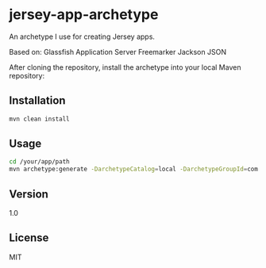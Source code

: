 jersey-app-archetype
====================

An archetype I use for creating Jersey apps.

Based on:
  Glassfish Application Server
  Freemarker
  Jackson JSON

After cloning the repository, install the archetype into your local Maven repository:

Installation
----
```sh
mvn clean install 
```

Usage
------
```sh
cd /your/app/path
mvn archetype:generate -DarchetypeCatalog=local -DarchetypeGroupId=com.iskernel -DarchetypeArtifactId=web-archetype -DarchetypeVersion=1.0-SNAPSHOT -DgroupId=com.mygroupid -DartifactId=myartifactid -Dpackage=com.mycompany.example
```

Version
----

1.0

License
----

MIT
